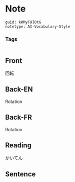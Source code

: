# Note
```
guid: k#MyF9]OtG
notetype: AI-Vocabulary-Style
```

### Tags
```
```

## Front
回転

## Back-EN
Rotation

## Back-FR
Rotation

## Reading
かいてん

## Sentence


